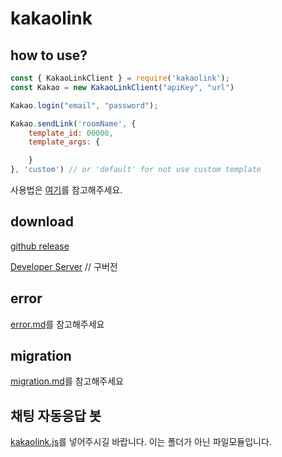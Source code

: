 # kakaolink
## how to use?
```javascript
const { KakaoLinkClient } = require('kakaolink');
const Kakao = new KakaoLinkClient("apiKey", "url")

Kakao.login("email", "password");

Kakao.sendLink('roomName', {
    template_id: 00000,
    template_args: {

    }
}, 'custom') // or 'default' for not use custom template
```

사용법은 [여기](https://github.com/archethic/kakaolink/wiki/1.-모듈-적용법)를 참고해주세요.

## download
[github release](https://github.com/archethic/kakaolink/releases)

[Developer Server](https://arthic.dev/kakaolink.zip) // 구버전

## error
[error.md](https://github.com/archethic/kakaolink/blob/main/doc/user/error.md)를 참고해주세요

## migration
[migration.md](https://github.com/archethic/kakaolink/blob/main/doc/user/migration.md)를 참고해주세요

## 채팅 자동응답 봇
[kakaolink.js](https://github.com/archethic/kakaolink/blob/main/dist/kakaolink.js)를 넣어주시길 바랍니다. 이는 폴더가 아닌 파일모듈입니다.
